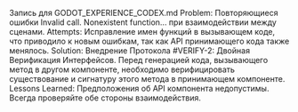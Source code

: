 Запись для GODOT_EXPERIENCE_CODEX.md
Problem: Повторяющиеся ошибки Invalid call. Nonexistent function... при взаимодействии между сценами.
Attempts: Исправление имен функций в вызывающем коде, что приводило к новым ошибкам, так как API принимающего кода также менялось.
Solution: Внедрение Протокола #VERIFY-2: Двойная Верификация Интерфейсов. Перед генерацией кода, вызывающего метод в другом компоненте, необходимо верифицировать существование и сигнатуру этого метода в принимающем компоненте.
Lessons Learned: Предположения об API компонента недопустимы. Всегда проверяйте обе стороны взаимодействия.
